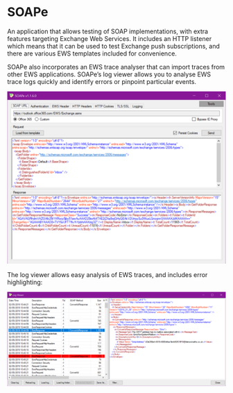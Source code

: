 # SOAPe
An application that allows testing of SOAP implementations, with extra features targeting Exchange Web Services.  It includes an HTTP listener which means that it can be used to test Exchange push subscriptions, and there are various EWS templates included for convenience.

SOAPe also incorporates an EWS trace analyser that can import traces from other EWS applications.  SOAPe’s log viewer allows you to analyse EWS trace logs quickly and identify errors or pinpoint particular events.

![SOAPe Interface](https://github.com/David-Barrett-MS/SOAPe/blob/master/SOAPe/Docs/Images/SOAPe1.1.6.png)

The log viewer allows easy analysis of EWS traces, and includes error highlighting:

![SOAPe Log Viewer](https://github.com/David-Barrett-MS/SOAPe/blob/master/SOAPe/Docs/Images/SOAPe%20Log%20Viewer.png)
